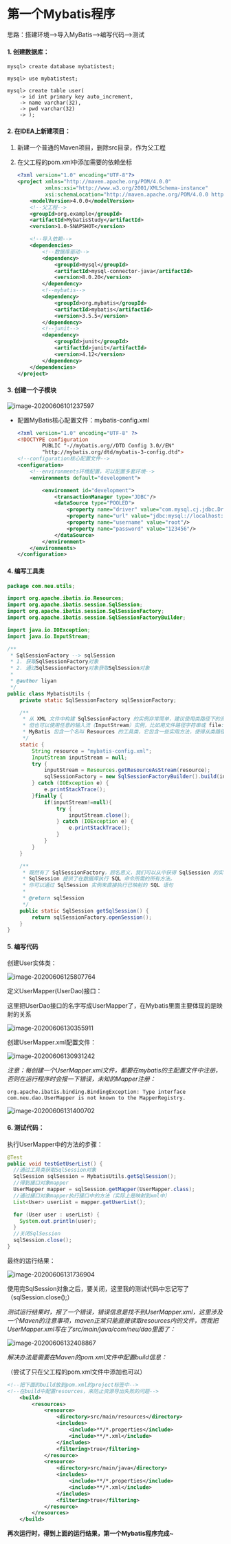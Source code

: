 # 第一个Mybatis程序

思路：搭建环境-->导入MyBatis-->编写代码-->测试



#### 1. 创建数据库：

```mysql
mysql> create database mybatistest;

mysql> use mybatistest;

mysql> create table user(
    -> id int primary key auto_increment,
    -> name varchar(32),
    -> pwd varchar(32)
    -> );
```



#### 2. 在IDEA上新建项目：

1. 新建一个普通的Maven项目，删除src目录，作为父工程

2. 在父工程的pom.xml中添加需要的依赖坐标

   ```xml
   <?xml version="1.0" encoding="UTF-8"?>
   <project xmlns="http://maven.apache.org/POM/4.0.0"
            xmlns:xsi="http://www.w3.org/2001/XMLSchema-instance"
            xsi:schemaLocation="http://maven.apache.org/POM/4.0.0 http://maven.apache.org/xsd/maven-4.0.0.xsd">
       <modelVersion>4.0.0</modelVersion>
       <!--父工程-->
       <groupId>org.example</groupId>
       <artifactId>MybatisStudy</artifactId>
       <version>1.0-SNAPSHOT</version>
   
       <!--导入依赖-->
       <dependencies>
           <!--数据库驱动-->
           <dependency>
               <groupId>mysql</groupId>
               <artifactId>mysql-connector-java</artifactId>
               <version>8.0.20</version>
           </dependency>
           <!--mybatis-->
           <dependency>
               <groupId>org.mybatis</groupId>
               <artifactId>mybatis</artifactId>
               <version>3.5.5</version>
           </dependency>
           <!--junit-->
           <dependency>
               <groupId>junit</groupId>
               <artifactId>junit</artifactId>
               <version>4.12</version>
           </dependency>
       </dependencies>
   </project>
   ```



#### 3. 创建一个子模块

![image-20200606101237597](https://images.shiguangping.com/imgs/20200606101237.png)

- 配置MyBatis核心配置文件：mybatis-config.xml

  ```xml
  <?xml version="1.0" encoding="UTF-8" ?>
  <!DOCTYPE configuration
          PUBLIC "-//mybatis.org//DTD Config 3.0//EN"
          "http://mybatis.org/dtd/mybatis-3-config.dtd">
  <!--configuration核心配置文件-->
  <configuration>
      <!--environments环境配置，可以配置多套环境-->
      <environments default="development">
  
          <environment id="development">
              <transactionManager type="JDBC"/>
              <dataSource type="POOLED">
                  <property name="driver" value="com.mysql.cj.jdbc.Driver"/>
                  <property name="url" value="jdbc:mysql://localhost:3306/mybatistest"/>
                  <property name="username" value="root"/>
                  <property name="password" value="123456"/>
              </dataSource>
          </environment>
      </environments>
  </configuration>
  ```



#### 4. 编写工具类

```java
package com.neu.utils;

import org.apache.ibatis.io.Resources;
import org.apache.ibatis.session.SqlSession;
import org.apache.ibatis.session.SqlSessionFactory;
import org.apache.ibatis.session.SqlSessionFactoryBuilder;

import java.io.IOException;
import java.io.InputStream;

/**
 * SqlSessionFactory --> sqlSession
 * 1. 获取SqlSessionFactory对象
 * 2. 通过SqlSessionFactory对象获取SqlSession对象
 *
 * @author liyan
 */
public class MybatisUtils {
    private static SqlSessionFactory sqlSessionFactory;

    /**
     * 从 XML 文件中构建 SqlSessionFactory 的实例非常简单，建议使用类路径下的资源文件进行配置。
     * 但也可以使用任意的输入流（InputStream）实例，比如用文件路径字符串或 file:// URL 构造的输入流。
     * MyBatis 包含一个名叫 Resources 的工具类，它包含一些实用方法，使得从类路径或其它位置加载资源文件更加容易。
     */
    static {
        String resource = "mybatis-config.xml";
        InputStream inputStream = null;
        try {
            inputStream = Resources.getResourceAsStream(resource);
            sqlSessionFactory = new SqlSessionFactoryBuilder().build(inputStream);
        } catch (IOException e) {
            e.printStackTrace();
        }finally {
            if(inputStream!=null){
                try {
                    inputStream.close();
                } catch (IOException e) {
                    e.printStackTrace();
                }
            }
        }
    }

    /**
     * 既然有了 SqlSessionFactory，顾名思义，我们可以从中获得 SqlSession 的实例。
     * SqlSession 提供了在数据库执行 SQL 命令所需的所有方法。
     * 你可以通过 SqlSession 实例来直接执行已映射的 SQL 语句
     *
     * @return sqlSession
     */
    public static SqlSession getSqlSession() {
        return sqlSessionFactory.openSession();
    }
}
```



#### 5. 编写代码

创建User实体类：

![image-20200606125807764](https://images.shiguangping.com/imgs/20200606125807.png)



定义UserMapper(UserDao)接口：

这里把UserDao接口的名字写成UserMapper了，在Mybatis里面主要体现的是映射的关系

![image-20200606130355911](https://images.shiguangping.com/imgs/20200606130355.png)



创建UserMapper.xml配置文件：

![image-20200606130931242](https://images.shiguangping.com/imgs/20200606130931.png)



*注意：每创建一个UserMapper.xml文件，都要在mybatis的主配置文件中注册，否则在运行程序时会报一下错误，未知的Mapper注册：*

```
org.apache.ibatis.binding.BindingException: Type interface com.neu.dao.UserMapper is not known to the MapperRegistry.
```

![image-20200606131400702](https://images.shiguangping.com/imgs/20200606131400.png)



#### 6. 测试代码：

执行UserMapper中的方法的步骤：

```java
@Test
public void testGetUserList() {
  //通过工具类获取SqlSession对象
  SqlSession sqlSession = MybatisUtils.getSqlSession();
  //得到接口对象mapper
  UserMapper mapper = sqlSession.getMapper(UserMapper.class);
  //通过接口对象mapper执行接口中的方法（实际上是映射到xml中）
  List<User> userList = mapper.getUserList();

  for (User user : userList) {
    System.out.println(user);
  }
  //关闭SqlSession
  sqlSession.close();
}
```



最终的运行结果：

![image-20200606131736904](https://images.shiguangping.com/imgs/20200606131736.png)

使用完SqlSession对象之后，要关闭，这里我的测试代码中忘记写了（sqlSession.close();）



*测试运行结果时，报了一个错误，错误信息是找不到UserMapper.xml，这里涉及一个Maven的注意事项，maven正常只能直接读取resources内的文件，而我把UserMapper.xml写在了src/main/java/com/neu/dao里面了：*

![image-20200606132408867](https://images.shiguangping.com/imgs/20200606132408.png)

*解决办法是需要在Maven的pom.xml文件中配置build信息：*

（尝试了只在父工程的pom.xml文件中添加也可以）

```xml
<!--把下面的build放到pom.xml的project标签中-->
<!--在build中配置resources，来防止资源导出失败的问题-->
    <build>
        <resources>
            <resource>
                <directory>src/main/resources</directory>
                <includes>
                    <include>**/*.properties</include>
                    <include>**/*.xml</include>
                </includes>
                <filtering>true</filtering>
            </resource>
            <resource>
                <directory>src/main/java</directory>
                <includes>
                    <include>**/*.properties</include>
                    <include>**/*.xml</include>
                </includes>
                <filtering>true</filtering>
            </resource>
        </resources>
    </build>
```

**再次运行时，得到上面的运行结果，第一个Mybatis程序完成~**

